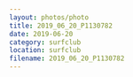 ```yaml
---
layout: photos/photo
title: 2019_06_20_P1130782
date: 2019-06-20
category: surfclub
location: surfclub
filename: 2019_06_20_P1130782
---
```


